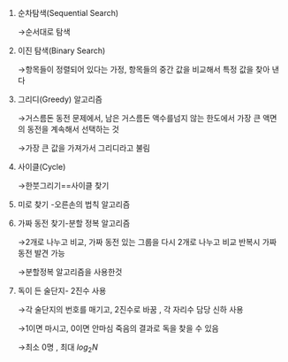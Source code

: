 1. 순차탐색(Sequential Search)
    
    →순서대로 탐색
    
2. 이진 탐색(Binary Search)
    
    →항목들이 정렬되어 있다는 가정, 항목들의 중간 값을 비교해서 특정 값을 찾아 낸다
    
3. 그리디(Greedy) 알고리즘
    
    →거스름돈 동전 문제에서, 남은 거스름돈 액수를넘지 않는 한도에서 가장 큰 액면의 동전을 계속해서 선택하는 것
    
    →가장 큰 값을 가져가서 그리디라고 불림
    
4. 사이클(Cycle)
    
    →한붓그리기==사이클 찾기
    
5. 미로 찾기 -오른손의 법칙 알고리즘
6. 가짜 동전 찾기-분할 정복 알고리즘
    
    →2개로 나누고 비교, 가짜 동전 있는 그룹을 다시 2개로 나누고 비교 반복시 가짜 동전 발견 가능
    
    →분할정복 알고리즘을 사용한것
    
7. 독이 든 술단지- 2진수 사용
    
    →각 술단지의 번호를 매기고, 2진수로 바꿈 , 각 자리수 담당 신하 사용
    
    →1이면 마시고, 0이면 안마심 죽음의 결과로 독을 찾을 수 있음
    
    →최소 0명 , 최대 $log_2N$
